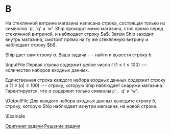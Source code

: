 <h1> B </h1>
На стеклянной витрине магазина написана строка, состоящая только из символов `p', `q' и `w'. Ship проходит мимо магазина, стоя прямо перед стеклянной витриной, и наблюдает строку $a$. Затем Ship заходит внутрь магазина, смотрит прямо на ту же стеклянную витрину и наблюдает строку $b$.

Ship дает вам строку $a$. Ваша задача --- найти и вывести строку $b$.

\InputFile
Первая строка содержит целое число $t$ ($1 \leq t \leq 100$) --- количество наборов входных данных.

Единственная строка каждого набора входных данных содержит строку $a$ ($1 \leq |a| \leq 100$) --- строку, которую Ship наблюдает снаружи магазина. Гарантируется, что $a$ содержит только символы `p', `q' и `w'.

\OutputFile
Для каждого набора входных данных выведите строку $b$, строку, которую Ship наблюдает изнутри магазина, на новой строке.

\Example

[Оригинал задачи](https://codeforces.com/contest/2044/problem/B)
[Решение задачи](Solution_B.md)